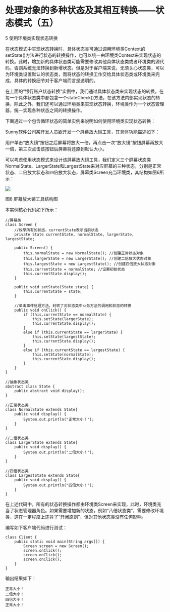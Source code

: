 # 处理对象的多种状态及其相互转换——状态模式（五）

5 使用环境类实现状态转换

在状态模式中实现状态转换时，具体状态类可通过调用环境类Context的setState()方法进行状态的转换操作，也可以统一由环境类Context来实现状态的转换。此时，增加新的具体状态类可能需要修改其他具体状态类或者环境类的源代码，否则系统无法转换到新增状态。但是对于客户端来说，无须关心状态类，可以为环境类设置默认的状态类，而将状态的转换工作交给具体状态类或环境类来完成，具体的转换细节对于客户端而言是透明的。

在上面的“银行账户状态转换”实例中，我们通过具体状态类来实现状态的转换，在每一个具体状态类中都包含一个stateCheck()方法，在该方法内部实现状态的转换，除此之外，我们还可以通过环境类来实现状态转换，环境类作为一个状态管理器，统一实现各种状态之间的转换操作。

下面通过一个包含循环状态的简单实例来说明如何使用环境类实现状态转换：

Sunny软件公司某开发人员欲开发一个屏幕放大镜工具，其具体功能描述如下：

用户单击“放大镜”按钮之后屏幕将放大一倍，再点击一次“放大镜”按钮屏幕再放大一倍，第三次点击该按钮后屏幕将还原到默认大小。

可以考虑使用状态模式来设计该屏幕放大镜工具，我们定义三个屏幕状态类NormalState、LargerState和LargestState来对应屏幕的三种状态，分别是正常状态、二倍放大状态和四倍放大状态，屏幕类Screen充当环境类，其结构如图6所示：

![](http://img.my.csdn.net/uploads/201301/20/1358694582_7264.jpg)

图6 屏幕放大镜工具结构图

本实例核心代码如下所示：

```
//屏幕类  
class Screen {  
    //枚举所有的状态，currentState表示当前状态  
    private State currentState, normalState, largerState, largestState;  
  
    public Screen() {  
        this.normalState = new NormalState(); //创建正常状态对象  
        this.largerState = new LargerState(); //创建二倍放大状态对象  
        this.largestState = new LargestState(); //创建四倍放大状态对象  
        this.currentState = normalState; //设置初始状态  
        this.currentState.display();  
    }  
      
    public void setState(State state) {  
        this.currentState = state;  
    }  
      
    //单击事件处理方法，封转了对状态类中业务方法的调用和状态的转换  
    public void onClick() {  
        if (this.currentState == normalState) {  
            this.setState(largerState);  
            this.currentState.display();  
        }  
        else if (this.currentState == largerState) {  
            this.setState(largestState);  
            this.currentState.display();  
        }  
        else if (this.currentState == largestState) {  
            this.setState(normalState);  
            this.currentState.display();  
        }  
    }  
}  
  
//抽象状态类  
abstract class State {  
    public abstract void display();  
}  
  
//正常状态类  
class NormalState extends State{  
    public void display() {  
        System.out.println("正常大小！");  
    }  
}  
  
//二倍状态类  
class LargerState extends State{  
    public void display() {  
        System.out.println("二倍大小！");  
    }  
}  
  
//四倍状态类  
class LargestState extends State{  
    public void display() {  
        System.out.println("四倍大小！");  
    }  
} 
```

在上述代码中，所有的状态转换操作都由环境类Screen来实现，此时，环境类充当了状态管理器角色。如果需要增加新的状态，例如“八倍状态类”，需要修改环境类，这在一定程度上违背了“开闭原则”，但对其他状态类没有任何影响。

编写如下客户端代码进行测试：

```
class Client {  
    public static void main(String args[]) {  
        Screen screen = new Screen();  
        screen.onClick();  
        screen.onClick();  
        screen.onClick();  
    }  
}  
```

输出结果如下：

```
正常大小！
二倍大小！
四倍大小！
正常大小！
```